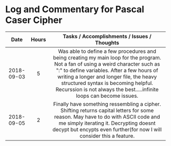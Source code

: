 # Log and Commentary for Pascal Caser Cipher

|    Date    | Hours |         Tasks / Accomplishments / Issues / Thoughts          |
| :--------: | :---: | :----------------------------------------------------------: |
| 2018-09-03 |   5   | Was able to define a few procedures and being creating my main loop for the program. Not a fan of using a weird character such as ":" to define variables. After a few hours of writing a longer and longer file, the heavy structured syntax is becoming helpful. Recurssion is not always the best.....infinite loops can become issues. |
| 2018-09-05 |   2   | Finally have something ressembling a cipher. Shifting returns capital letters for some reason. May have to do with ASCII code and me simply iterating it. Decrypting doesnt decypt but encypts even further(for now I will consider this a feature. |

